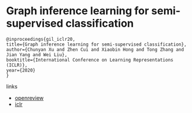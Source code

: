 # Graph inference learning for semi-supervised classification

```
@inproceedings{gil_iclr20,
title={Graph inference learning for semi-supervised classification},
author={Chunyan Xu and Zhen Cui and Xiaobin Hong and Tong Zhang and Jian Yang and Wei Liu},
booktitle={International Conference on Learning Representations (ICLR)},
year={2020}
}
```

links
- [openreview](https://openreview.net/forum?id=r1evOhEKvH)
- [iclr](https://iclr.cc/virtual_2020/poster_r1evOhEKvH.html)
